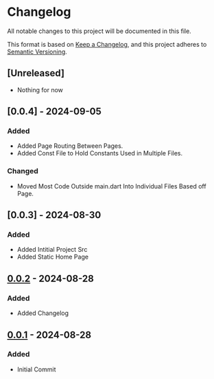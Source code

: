 # Changelog

All notable changes to this project will be documented in this file.

This format is based on [Keep a Changelog](https://keepachangelog.com/en/1.1.0/),
and this project adheres to [Semantic Versioning](https://semver.org/spec/v2.0.0.html).

## [Unreleased]

- Nothing for now

## [0.0.4] - 2024-09-05

### Added

- Added Page Routing Between Pages. 
- Added Const File to Hold Constants Used in Multiple Files.

### Changed

- Moved Most Code Outside main.dart Into Individual Files Based off Page.

## [0.0.3] - 2024-08-30

### Added

- Added Intitial Project Src 
- Added Static Home Page 

## [0.0.2] - 2024-08-28

### Added

- Added Changelog

## [0.0.1] - 2024-08-28

### Added

- Initial Commit

[0.0.2]: https://github.com/Swolford0408/MobileDev/compare/v0.0.1...v0.0.2
[0.0.1]: https://github.com/Swolford0408/MobileDev/releases/tag/v0.0.1
